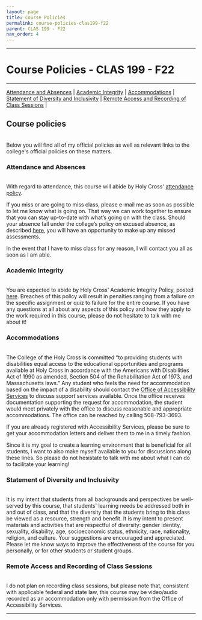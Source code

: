 ```yaml
---
layout: page
title: Course Policies
permalink: course-policies-clas199-f22
parent: CLAS 199 - F22
nav_order: 4
---
```

***

# Course Policies - CLAS 199 - F22

***

[Attendance and Absences](#attendance-and-absences) \| [Academic Integrity](#academic-integrity) \| [Accommodations](#accommodations) \| [Statement of Diversity and Inclusivity](#statement-of-diversity-and-inclusivity) \| [Remote Access and Recording of Class Sessions](#remote-access-and-recording-of-class-sessions) \|

## Course policies
&nbsp;  
Below you will find all of my official policies as well as relevant links to the college's official policies on these matters.

### Attendance and Absences
&nbsp;  
With regard to attendance, this course will abide by Holy Cross' [attendance policy](https://catalog.holycross.edu/requirements-policies/academic-policies/#coursepoliciestext). 

If you miss or are going to miss class, please e-mail me as soon as possible to let me know what is going on. That way we can work together to ensure that you can stay up-to-date with what’s going on with the class. Should your absence fall under the college’s policy on excused absence, as described [here](https://catalog.holycross.edu/requirements-policies/academic-policies/#coursepoliciestext), you will have an opportunity to make up any missed assessments.

In the event that I have to miss class for any reason, I will contact you all as soon as I am able.

### Academic Integrity
&nbsp;  
You are expected to abide by Holy Cross’ Academic Integrity Policy, posted [here](https://catalog.holycross.edu/requirements-policies/academic-policies/#academicintegritytext). Breaches of this policy will result in penalties ranging from a failure on the specific assignment or quiz to failure for the entire course. If you have any questions at all about any aspects of this policy and how they apply to the work required in this course, please do not hesitate to talk with me about it!

### Accommodations
&nbsp;  
The College of the Holy Cross is committed “to providing students with disabilities equal access to the educational opportunities and programs available at Holy Cross in accordance with the Americans with Disabilities Act of 1990 as amended, Section 504 of the Rehabilitation Act of 1973, and Massachusetts laws.” Any student who feels the need for accommodation based on the impact of a disability should contact the [Office of Accessibility Services](https://www.holycross.edu/health-wellness-and-access/office-accessibility-services) to discuss support services available. Once the office receives documentation supporting the request for accommodation, the student would meet
privately with the office to discuss reasonable and appropriate accommodations. The office can be reached by calling 508-793-3693.

If you are already registered with Accessibility Services, please be sure to get your accommodation letters and deliver them to me in a timely fashion. 

Since it is my goal to create a learning environment that is beneficial for all students, I want to also make myself available to you for discussions along these lines. So please do not hesistate to talk with me about what I can do to facilitate your learning!  

### Statement of Diversity and Inclusivity
&nbsp;  
It is my intent that students from all backgrounds and perspectives be well-served by this course, that students' learning needs be addressed both in and out of class, and that the diversity that the students bring to this class be viewed as a resource, strength and benefit. It is my intent to present materials and activities that are respectful of diversity: gender identity, sexuality, disability, age, socioeconomic status, ethnicity, race, nationality, religion, and culture. Your suggestions are encouraged and appreciated. Please let me know ways to improve the effectiveness of the course for you personally, or for other students or student groups.

### Remote Access and Recording of Class Sessions
&nbsp;  
I do not plan on recording class sessions, but please note that, consistent with applicable federal and state law, this course may
be video/audio recorded as an accommodation only with permission from the Office of Accessibility Services.

***
